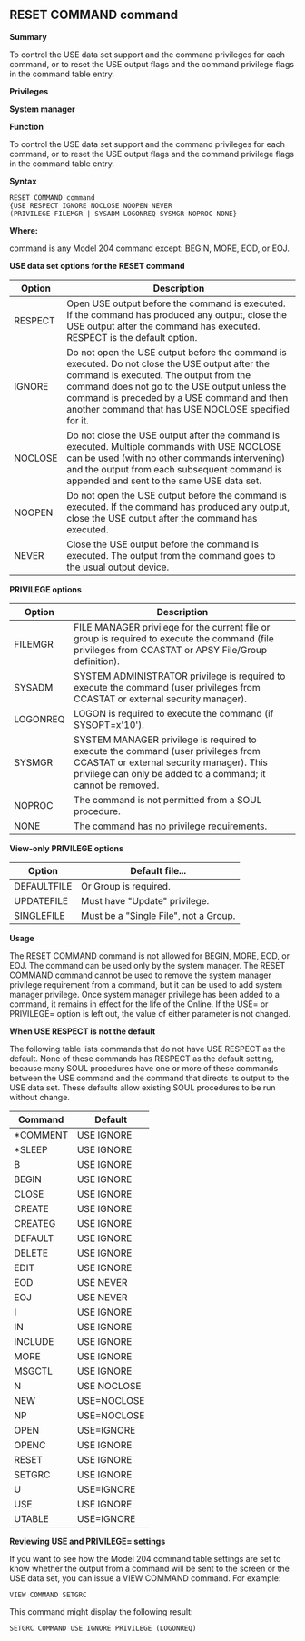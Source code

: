 ## RESET COMMAND command

**Summary**

To control the USE data set support and the command privileges for each command, or to reset the USE output flags and the command privilege flags in the command table entry.

**Privileges**

**System manager**

**Function**

To control the USE data set support and the command privileges for each command, or to reset the USE output flags and the command privilege flags in the command table entry.

**Syntax**

```
RESET COMMAND command
{USE RESPECT IGNORE NOCLOSE NOOPEN NEVER
(PRIVILEGE FILEMGR | SYSADM LOGONREQ SYSMGR NOPROC NONE}
```

**Where:**

command is any Model 204 command except: BEGIN, MORE, EOD, or EOJ.

**USE data set options for the RESET command**

| Option | Description |
|---|---|
| RESPECT | Open USE output before the command is executed. If the command has produced any output, close the USE output after the command has executed.  RESPECT is the default option. |
| IGNORE | Do not open the USE output before the command is executed. Do not close the USE output after the command is executed. The output from the command does not go to the USE output unless the command is preceded by a USE command and then another command that has USE NOCLOSE specified for it. |
| NOCLOSE | Do not close the USE output after the command is executed. Multiple commands with USE NOCLOSE can be used (with no other commands intervening) and the output from each subsequent command is appended and sent to the same USE data set. |
| NOOPEN | Do not open the USE output before the command is executed. If the command has produced any output, close the USE output after the command has executed. |
| NEVER | Close the USE output before the command is executed. The output from the command goes to the usual output device. |


**PRIVILEGE options**

| Option | Description |
|---|---|
| FILEMGR | FILE MANAGER privilege for the current file or group is required to execute the command (file privileges from CCASTAT or APSY File/Group definition). |
| SYSADM | SYSTEM ADMINISTRATOR privilege is required to execute the command (user privileges from CCASTAT or external security manager). |
| LOGONREQ | LOGON is required to execute the command (if SYSOPT=x'10'). |
| SYSMGR | SYSTEM MANAGER privilege is required to execute the command (user privileges from CCASTAT or external security manager). This privilege can only be added to a command; it cannot be removed. |
| NOPROC | The command is not permitted from a SOUL procedure. |
| NONE | The command has no privilege requirements. |


**View-only PRIVILEGE options**

| Option | Default file... |
|---|---|
| DEFAULTFILE | Or Group is required. |
| UPDATEFILE | Must have "Update" privilege. |
| SINGLEFILE | Must be a "Single File", not a Group. |


**Usage**

The RESET COMMAND command is not allowed for BEGIN, MORE, EOD, or EOJ. The command can be used only by the system manager. The RESET COMMAND command cannot be used to remove the system manager privilege requirement from a command, but it can be used to add system manager privilege. Once system manager privilege has been added to a command, it remains in effect for the life of the Online. If the USE= or PRIVILEGE= option is left out, the value of either parameter is not changed.

**When USE RESPECT is not the default**

The following table lists commands that do not have USE RESPECT as the default. None of these commands has RESPECT as the default setting, because many SOUL procedures have one or more of these commands between the USE command and the command that directs its output to the USE data set. These defaults allow existing SOUL procedures to be run without change.

| Command | Default |
|---|---|
|*COMMENT | USE IGNORE |
|*SLEEP | USE IGNORE |
|B | USE IGNORE |
|BEGIN | USE IGNORE |
|CLOSE | USE IGNORE |
|CREATE | USE IGNORE |
|CREATEG | USE IGNORE |
|DEFAULT | USE IGNORE |
|DELETE | USE IGNORE |
|EDIT | USE IGNORE |
|EOD | USE NEVER |
|EOJ | USE NEVER |
|I | USE IGNORE |
|IN | USE IGNORE |
|INCLUDE | USE IGNORE |
|MORE | USE IGNORE |
|MSGCTL | USE IGNORE |
|N | USE NOCLOSE |
|NEW | USE=NOCLOSE |
|NP | USE=NOCLOSE |
|OPEN | USE=IGNORE |
|OPENC | USE IGNORE |
|RESET | USE IGNORE |
|SETGRC | USE IGNORE |
|U | USE=IGNORE |
|USE | USE IGNORE |
|UTABLE | USE=IGNORE |


**Reviewing USE and PRIVILEGE= settings**

If you want to see how the Model 204 command table settings are set to know whether the output from a command will be sent to the screen or the USE data set, you can issue a VIEW COMMAND command. For example:

```
VIEW COMMAND SETGRC
```

This command might display the following result:

```
SETGRC COMMAND USE IGNORE PRIVILEGE (LOGONREQ)
```
